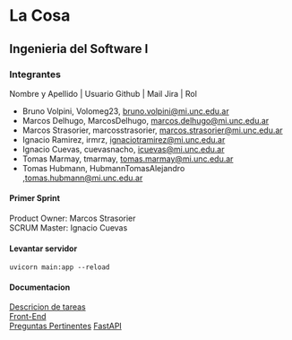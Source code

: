 # La Cosa
## Ingenieria del Software I

### Integrantes

Nombre y Apellido | Usuario Github | Mail Jira | Rol

- Bruno Volpini, Volomeg23, bruno.volpini@mi.unc.edu.ar
- Marcos Delhugo, MarcosDelhugo, marcos.delhugo@mi.unc.edu.ar
- Marcos Strasorier, marcosstrasorier, marcos.strasorier@mi.unc.edu.ar
- Ignacio Ramirez, irmrz, ignaciotramirez@mi.unc.edu.ar
- Ignacio Cuevas, cuevasnacho, icuevas@mi.unc.edu.ar
- Tomas Marmay, tmarmay, tomas.marmay@mi.unc.edu.ar
- Tomas Hubmann, HubmannTomasAlejandro ,tomas.hubmann@mi.unc.edu.ar

#### Primer Sprint
Product Owner: Marcos Strasorier  
SCRUM Master: Ignacio Cuevas
#### Levantar servidor 
`uvicorn main:app --reload`
#### Documentacion 
[Descricion de tareas](https://docs.google.com/document/d/1yaT5ehNTlyQsrAsdwD0wDjCCZYnnLdfWiQRghbaUVJ8/edit?usp=sharing)  
[Front-End](https://docs.google.com/document/d/1eWJquCqwPrM_vrPEykkix5NLm3n92V1xVEOsFFc3wcE/edit?usp=sharing)  
[Preguntas Pertinentes](https://docs.google.com/document/d/1fX02lkKujGKvnqRw1EOlAYpgrj5wy6cFJQEnu2aq5cY/edit)
[FastAPI](https://fastapi.tiangolo.com/tutorial/first-steps/)
